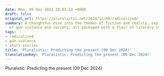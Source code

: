 ```yaml
---
date: Mon, 09 Dec 2024 19:03:14 +0000
draft: false
original_url: https://pluralistic.net/2024/12/09/radicalized/
summary: A thoughtful dive into the themes of fiction and reality, exploring issues
  of gun violence and society, all packaged with a flair of literary storytelling.
tags:
- radicalized
- gun-violence
- short-stories
title: 'Pluralistic: Predicting the present (09 Dec 2024)'
translationKey: 'Pluralistic: Predicting the present (09 Dec 2024)'
---
```


Pluralistic: Predicting the present (09 Dec 2024)